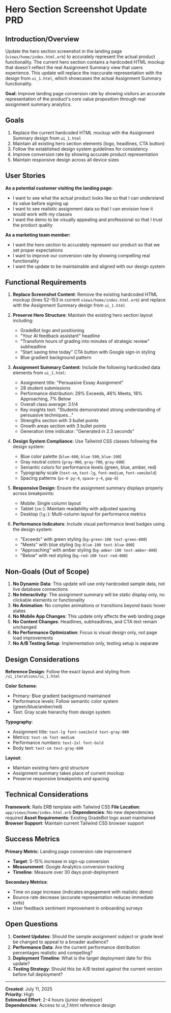 # Hero Section Screenshot Update PRD

## Introduction/Overview

Update the hero section screenshot in the landing page (`views/home/index.html.erb`) to accurately represent the actual product functionality. The current hero section contains a hardcoded HTML mockup that doesn't reflect the real Assignment Summary view that users experience. This update will replace the inaccurate representation with the design from `ui_1.html`, which showcases the actual Assignment Summary functionality.

**Goal:** Improve landing page conversion rate by showing visitors an accurate representation of the product's core value proposition through real assignment summary analytics.

## Goals

1. Replace the current hardcoded HTML mockup with the Assignment Summary design from `ui_1.html`
2. Maintain all existing hero section elements (logo, headlines, CTA button)
3. Follow the established design system guidelines for consistency
4. Improve conversion rate by showing accurate product representation
5. Maintain responsive design across all device sizes

## User Stories

**As a potential customer visiting the landing page:**
- I want to see what the actual product looks like so that I can understand its value before signing up
- I want to see realistic assignment data so that I can envision how it would work with my classes
- I want the demo to be visually appealing and professional so that I trust the product quality

**As a marketing team member:**
- I want the hero section to accurately represent our product so that we set proper expectations
- I want to improve our conversion rate by showing compelling real functionality
- I want the update to be maintainable and aligned with our design system

## Functional Requirements

1. **Replace Screenshot Content**: Remove the existing hardcoded HTML mockup (lines 52-153 in current `views/home/index.html.erb`) and replace with the Assignment Summary design from `ui_1.html`

2. **Preserve Hero Structure**: Maintain the existing hero section layout including:
   - GradeBot logo and positioning
   - "Your AI feedback assistant" headline
   - "Transform hours of grading into minutes of strategic review" subheadline  
   - "Start saving time today" CTA button with Google sign-in styling
   - Blue gradient background pattern

3. **Assignment Summary Content**: Include the following hardcoded data elements from `ui_1.html`:
   - Assignment title: "Persuasive Essay Assignment"
   - 28 student submissions
   - Performance distribution: 29% Exceeds, 46% Meets, 18% Approaching, 7% Below
   - Overall class average: 3.1/4
   - Key insights text: "Students demonstrated strong understanding of persuasive techniques..."
   - Strengths section with 3 bullet points
   - Growth areas section with 3 bullet points
   - Generation time indicator: "Generated in 2.3 seconds"

4. **Design System Compliance**: Use Tailwind CSS classes following the design system:
   - Blue color palette (`blue-600`, `blue-500`, `blue-100`)
   - Gray neutral colors (`gray-900`, `gray-700`, `gray-600`)
   - Semantic colors for performance levels (green, blue, amber, red)
   - Typography scale (`text-sm`, `text-lg`, `font-medium`, `font-semibold`)
   - Spacing patterns (`px-6 py-4`, `space-y-4`, `gap-6`)

5. **Responsive Design**: Ensure the assignment summary displays properly across breakpoints:
   - Mobile: Single column layout
   - Tablet (`sm:`): Maintain readability with adjusted spacing
   - Desktop (`lg:`): Multi-column layout for performance metrics

6. **Performance Indicators**: Include visual performance level badges using the design system:
   - "Exceeds" with green styling (`bg-green-100 text-green-800`)
   - "Meets" with blue styling (`bg-blue-100 text-blue-800`) 
   - "Approaching" with amber styling (`bg-amber-100 text-amber-800`)
   - "Below" with red styling (`bg-red-100 text-red-800`)

## Non-Goals (Out of Scope)

1. **No Dynamic Data**: This update will use only hardcoded sample data, not live database connections
2. **No Interactivity**: The assignment summary will be static display only, no clickable elements or functionality
3. **No Animation**: No complex animations or transitions beyond basic hover states
4. **No Mobile App Changes**: This update only affects the web landing page
5. **No Content Changes**: Headlines, subheadlines, and CTA text remain unchanged
6. **No Performance Optimization**: Focus is visual design only, not page load improvements
7. **No A/B Testing Setup**: Implementation only, testing setup is separate

## Design Considerations

**Reference Design**: Follow the exact layout and styling from `/ui_iterations/ui_1.html`

**Color Scheme**: 
- Primary: Blue gradient background maintained
- Performance levels: Follow semantic color system (green/blue/amber/red)
- Text: Gray scale hierarchy from design system

**Typography**: 
- Assignment title: `text-lg font-semibold text-gray-900`
- Metrics: `text-sm font-medium`
- Performance numbers: `text-2xl font-bold`
- Body text: `text-sm text-gray-600`

**Layout**: 
- Maintain existing hero grid structure
- Assignment summary takes place of current mockup
- Preserve responsive breakpoints and spacing

## Technical Considerations

**Framework**: Rails ERB template with Tailwind CSS
**File Location**: `app/views/home/index.html.erb`
**Dependencies**: No new dependencies required
**Asset Requirements**: Existing GradeBot logo asset maintained
**Browser Support**: Maintain current Tailwind CSS browser support

## Success Metrics

**Primary Metric**: Landing page conversion rate improvement
- **Target**: 5-15% increase in sign-up conversion
- **Measurement**: Google Analytics conversion tracking
- **Timeline**: Measure over 30 days post-deployment

**Secondary Metrics**:
- Time on page increase (indicates engagement with realistic demo)
- Bounce rate decrease (accurate representation reduces immediate exits)
- User feedback sentiment improvement in onboarding surveys

## Open Questions

1. **Content Updates**: Should the sample assignment subject or grade level be changed to appeal to a broader audience?
2. **Performance Data**: Are the current performance distribution percentages realistic and compelling?
3. **Deployment Timeline**: What is the target deployment date for this update?
4. **Testing Strategy**: Should this be A/B tested against the current version before full deployment?

---

**Created**: July 11, 2025  
**Priority**: High  
**Estimated Effort**: 2-4 hours (junior developer)  
**Dependencies**: Access to ui_1.html reference design